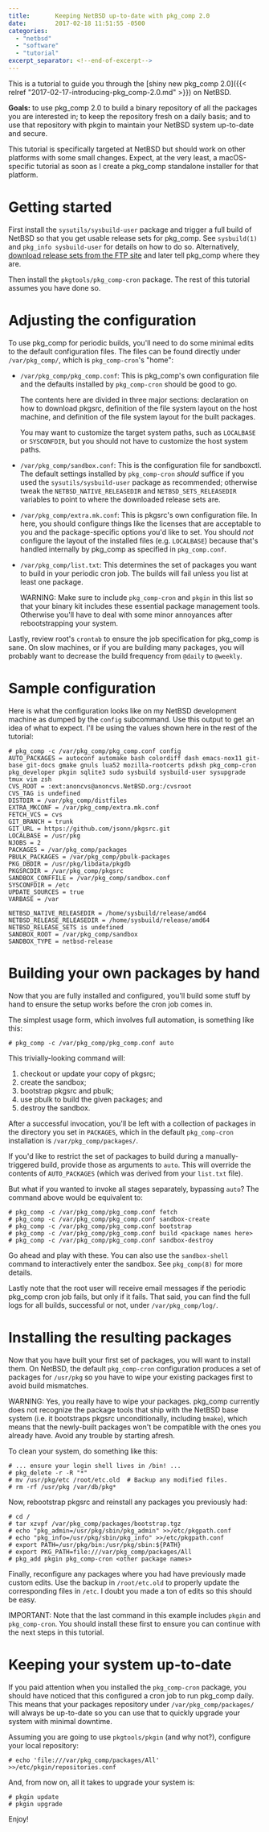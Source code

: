 ```yaml
---
title:       Keeping NetBSD up-to-date with pkg_comp 2.0
date:        2017-02-18 11:51:55 -0500
categories:
  - "netbsd"
  - "software"
  - "tutorial"
excerpt_separator: <!--end-of-excerpt-->
---
```


This is a tutorial to guide you through the [shiny new pkg_comp 2.0]({{< relref "2017-02-17-introducing-pkg_comp-2.0.md" >}}) on NetBSD.

**Goals:** to use pkg_comp 2.0 to build a binary repository of all the packages you are interested in; to keep the repository fresh on a daily basis; and to use that repository with pkgin to maintain your NetBSD system up-to-date and secure.

<!--end-of-excerpt-->

This tutorial is specifically targeted at NetBSD but should work on other platforms with some small changes.  Expect, at the very least, a macOS-specific tutorial as soon as I create a pkg_comp standalone installer for that platform.

# Getting started

First install the `sysutils/sysbuild-user` package and trigger a full build of NetBSD so that you get usable release sets for pkg_comp.  See `sysbuild(1)` and `pkg_info sysbuild-user` for details on how to do so.  Alternatively, [download release sets from the FTP site](https://ftp.netbsd.org/pub/NetBSD/) and later tell pkg_comp where they are.

Then install the `pkgtools/pkg_comp-cron` package.  The rest of this tutorial assumes you have done so.

# Adjusting the configuration

To use pkg_comp for periodic builds, you'll need to do some minimal edits to the default configuration files.  The files can be found directly under `/var/pkg_comp/`, which is `pkg_comp-cron`'s "home":

   * `/var/pkg_comp/pkg_comp.conf`: This is pkg_comp's own configuration file and the defaults installed by `pkg_comp-cron` should be good to go.

     The contents here are divided in three major sections: declaration on how to download pkgsrc, definition of the file system layout on the host machine, and definition of the file system layout for the built packages.

     You may want to customize the target system paths, such as `LOCALBASE` or `SYSCONFDIR`, but you should not have to customize the host system paths.

   * `/var/pkg_comp/sandbox.conf`: This is the configuration file for sandboxctl.  The default settings installed by `pkg_comp-cron` *should* suffice if you used the `sysutils/sysbuild-user` package as recommended; otherwise tweak the `NETBSD_NATIVE_RELEASEDIR` and `NETBSD_SETS_RELEASEDIR` variables to point to where the downloaded release sets are.

   * `/var/pkg_comp/extra.mk.conf`: This is pkgsrc's own configuration file.  In here, you should configure things like the licenses that are acceptable to you and the package-specific options you'd like to set.  You should *not* configure the layout of the installed files (e.g. `LOCALBASE`) because that's handled internally by pkg_comp as specified in `pkg_comp.conf`.

  * `/var/pkg_comp/list.txt`: This determines the set of packages you want to build in your periodic cron job.  The builds will fail unless you list at least one package.

     WARNING: Make sure to include `pkg_comp-cron` and `pkgin` in this list so that your binary kit includes these essential package management tools.  Otherwise you'll have to deal with some minor annoyances after rebootstrapping your system.

Lastly, review root's `crontab` to ensure the job specification for pkg_comp is sane.  On slow machines, or if you are building many packages, you will probably want to decrease the build frequency from `@daily` to `@weekly`.

# Sample configuration

Here is what the configuration looks like on my NetBSD development machine as dumped by the `config` subcommand.  Use this output to get an idea of what to expect.  I'll be using the values shown here in the rest of the tutorial:

```
# pkg_comp -c /var/pkg_comp/pkg_comp.conf config
AUTO_PACKAGES = autoconf automake bash colordiff dash emacs-nox11 git-base git-docs gmake gnuls lua52 mozilla-rootcerts pdksh pkg_comp-cron pkg_developer pkgin sqlite3 sudo sysbuild sysbuild-user sysupgrade tmux vim zsh
CVS_ROOT = :ext:anoncvs@anoncvs.NetBSD.org:/cvsroot
CVS_TAG is undefined
DISTDIR = /var/pkg_comp/distfiles
EXTRA_MKCONF = /var/pkg_comp/extra.mk.conf
FETCH_VCS = cvs
GIT_BRANCH = trunk
GIT_URL = https://github.com/jsonn/pkgsrc.git
LOCALBASE = /usr/pkg
NJOBS = 2
PACKAGES = /var/pkg_comp/packages
PBULK_PACKAGES = /var/pkg_comp/pbulk-packages
PKG_DBDIR = /usr/pkg/libdata/pkgdb
PKGSRCDIR = /var/pkg_comp/pkgsrc
SANDBOX_CONFFILE = /var/pkg_comp/sandbox.conf
SYSCONFDIR = /etc
UPDATE_SOURCES = true
VARBASE = /var

NETBSD_NATIVE_RELEASEDIR = /home/sysbuild/release/amd64
NETBSD_RELEASE_RELEASEDIR = /home/sysbuild/release/amd64
NETBSD_RELEASE_SETS is undefined
SANDBOX_ROOT = /var/pkg_comp/sandbox
SANDBOX_TYPE = netbsd-release
```

# Building your own packages by hand

Now that you are fully installed and configured, you'll build some stuff by hand to ensure the setup works before the cron job comes in.

The simplest usage form, which involves full automation, is something like this:

    # pkg_comp -c /var/pkg_comp/pkg_comp.conf auto

This trivially-looking command will:

1.  checkout or update your copy of pkgsrc;
1.  create the sandbox;
1.  bootstrap pkgsrc and pbulk;
1.  use pbulk to build the given packages; and
1.  destroy the sandbox.

After a successful invocation, you'll be left with a collection of packages in the directory you set in `PACKAGES`, which in the default `pkg_comp-cron` installation is `/var/pkg_comp/packages/`.

If you'd like to restrict the set of packages to build during a manually-triggered build, provide those as arguments to `auto`.  This will override the contents of `AUTO_PACKAGES` (which was derived from your `list.txt` file).

But what if you wanted to invoke all stages separately, bypassing `auto`?  The command above would be equivalent to:

    # pkg_comp -c /var/pkg_comp/pkg_comp.conf fetch
    # pkg_comp -c /var/pkg_comp/pkg_comp.conf sandbox-create
    # pkg_comp -c /var/pkg_comp/pkg_comp.conf bootstrap
    # pkg_comp -c /var/pkg_comp/pkg_comp.conf build <package names here>
    # pkg_comp -c /var/pkg_comp/pkg_comp.conf sandbox-destroy

Go ahead and play with these.  You can also use the `sandbox-shell` command to interactively enter the sandbox.  See `pkg_comp(8)` for more details.

Lastly note that the root user will receive email messages if the periodic pkg_comp cron job fails, but only if it fails.  That said, you can find the full logs for all builds, successful or not, under `/var/pkg_comp/log/`.

# Installing the resulting packages

Now that you have built your first set of packages, you will want to install them.  On NetBSD, the default `pkg_comp-cron` configuration produces a set of packages for `/usr/pkg` so you have to wipe your existing packages first to avoid build mismatches.

WARNING: Yes, you really have to wipe your packages.  pkg_comp currently does not recognize the package tools that ship with the NetBSD base system (i.e. it bootstraps pkgsrc unconditionally, including `bmake`), which means that the newly-built packages won't be compatible with the ones you already have.  Avoid any trouble by starting afresh.

To clean your system, do something like this:

    # ... ensure your login shell lives in /bin! ...
    # pkg_delete -r -R "*"
    # mv /usr/pkg/etc /root/etc.old  # Backup any modified files.
    # rm -rf /usr/pkg /var/db/pkg*

Now, rebootstrap pkgsrc and reinstall any packages you previously had:

    # cd /
    # tar xzvpf /var/pkg_comp/packages/bootstrap.tgz
    # echo "pkg_admin=/usr/pkg/sbin/pkg_admin" >>/etc/pkgpath.conf
    # echo "pkg_info=/usr/pkg/sbin/pkg_info" >>/etc/pkgpath.conf
    # export PATH=/usr/pkg/bin:/usr/pkg/sbin:${PATH}
    # export PKG_PATH=file:///var/pkg_comp/packages/All
    # pkg_add pkgin pkg_comp-cron <other package names>

Finally, reconfigure any packages where you had have previously made custom edits.  Use the backup in `/root/etc.old` to properly update the corresponding files in `/etc`.  I doubt you made a ton of edits so this should be easy.

IMPORTANT: Note that the last command in this example includes `pkgin` and `pkg_comp-cron`.  You should install these first to ensure you can continue with the next steps in this tutorial.

# Keeping your system up-to-date

If you paid attention when you installed the `pkg_comp-cron` package, you should have noticed that this configured a cron job to run pkg_comp daily.  This means that your packages repository under `/var/pkg_comp/packages/` will always be up-to-date so you can use that to quickly upgrade your system with minimal downtime.

Assuming you are going to use `pkgtools/pkgin` (and why not?), configure your local repository:

    # echo 'file:///var/pkg_comp/packages/All' >>/etc/pkgin/repositories.conf

And, from now on, all it takes to upgrade your system is:

    # pkgin update
    # pkgin upgrade

Enjoy!
